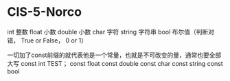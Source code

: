 # CIS-5-Norco

int 整数
float 小数
double 小数
char 字符
string 字符串
bool 布尔值（判断对错， True or False， 0 or 1）


一切加了const前缀的就代表他是一个常量，也就是不可改变的量，通常也要全部大写
const int TEST；
const float
const double
const char
const string
const bool

